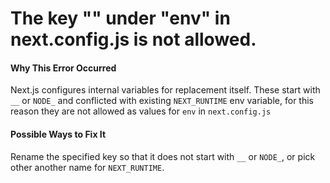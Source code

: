 # The key "<your key>" under "env" in next.config.js is not allowed.

#### Why This Error Occurred

Next.js configures internal variables for replacement itself. These start with `__` or `NODE_` and conflicted with existing `NEXT_RUNTIME` env variable, for this reason they are not allowed as values for `env` in `next.config.js`

#### Possible Ways to Fix It

Rename the specified key so that it does not start with `__` or `NODE_`, or pick other another name for `NEXT_RUNTIME`.
